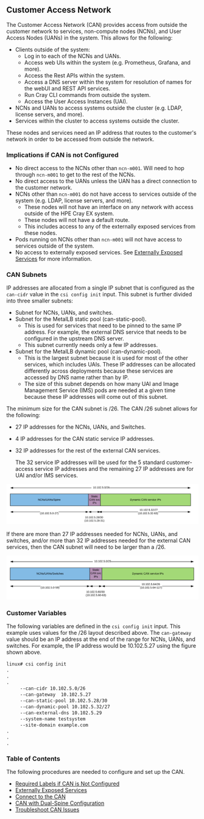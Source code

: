 ## Customer Access Network

The Customer Access Network \(CAN\) provides access from outside the customer network to services, non-compute nodes \(NCNs\), and User Access Nodes \(UANs\) in the system. This allows for the following:

-   Clients outside of the system:
    -   Log in to each of the NCNs and UANs.
    -   Access web UIs within the system \(e.g. Prometheus, Grafana, and more\).
    -   Access the Rest APIs within the system.
    -   Access a DNS server within the system for resolution of names for the webUI and REST API services.
    -   Run Cray CLI commands from outside the system.
    -   Access the User Access Instances \(UAI\).
-   NCNs and UANs to access systems outside the cluster \(e.g. LDAP, license servers, and more\).
-   Services within the cluster to access systems outside the cluster.

These nodes and services need an IP address that routes to the customer's network in order to be accessed from outside the network.

### Implications if CAN is not Configured

-   No direct access to the NCNs other than `ncn-m001`. Will need to hop through `ncn-m001` to get to the rest of the NCNs.
-   No direct access to the UANs unless the UAN has a direct connection to the customer network.
-   NCNs other than `ncn-m001` do not have access to services outside of the system \(e.g. LDAP, license servers, and more\).
    -   These nodes will not have an interface on any network with access outside of the HPE Cray EX system.
    -   These nodes will not have a default route.
    -   This includes access to any of the externally exposed services from these nodes.
-   Pods running on NCNs other than `ncn-m001` will not have access to services outside of the system.
-   No access to externally exposed services. See [Externally Exposed Services](Externally_Exposed_Services.md) for more information.

### CAN Subnets

IP addresses are allocated from a single IP subnet that is configured as the `can-cidr` value in the `csi config init` input. This subnet is further divided into three smaller subnets:

-   Subnet for NCNs, UANs, and switches.
-   Subnet for the MetalLB static pool \(can-static-pool\).
    -   This is used for services that need to be pinned to the same IP address. For example, the external DNS service that needs to be configured in the upstream DNS server.
    -   This subnet currently needs only a few IP addresses.
-   Subnet for the MetalLB dynamic pool \(can-dynamic-pool\).
    -   This is the largest subnet because it is used for most of the other services, which includes UAIs. These IP addresses can be allocated differently across deployments because these services are accessed by DNS name rather than by IP.
    -   The size of this subnet depends on how many UAI and Image Management Service \(IMS\) pods are needed at a given time because these IP addresses will come out of this subnet.

The minimum size for the CAN subnet is /26. The CAN /26 subnet allows for the following:

-   27 IP addresses for the NCNs, UANs, and Switches.
-   4 IP addresses for the CAN static service IP addresses.
-   32 IP addresses for the rest of the external CAN services.

    The 32 service IP addresses will be used for the 5 standard customer-access service IP addresses and the remaining 27 IP addresses are for UAI and/or IMS services.


![CAN /26 Subnet Layout](../../../img/operations/CAN_26_Subnet.PNG "CAN /26 Subnet Layout")

If there are more than 27 IP addresses needed for NCNs, UANs, and switches, and/or more than 32 IP addresses needed for the external CAN services, then the CAN subnet will need to be larger than a /26.

![CAN /25 Subnet Layout](../../../img/operations/CAN_25_Subnet.PNG "CAN /25 Subnet Layout")

### Customer Variables

The following variables are defined in the `csi config init` input. This example uses values for the /26 layout described above. The `can-gateway` value should be an IP address at the end of the range for NCNs, UANs, and switches. For example, the IP address would be 10.102.5.27 using the figure shown above.

```screen
linux# csi config init
.
.
.
     --can-cidr 10.102.5.0/26
     --can-gateway  10.102.5.27
     --can-static-pool 10.102.5.28/30
     --can-dynamic-pool 10.102.5.32/27
     --can-external-dns 10.102.5.29
     --system-name testsystem
     --site-domain example.com
.
.
.
```

### Table of Contents

The following procedures are needed to configure and set up the CAN.

- [Required Labels if CAN is Not Configured](Required_Labels_if_CAN_is_Not_Configured.md)
- [Externally Exposed Services](Externally_Exposed_Services.md)
- [Connect to the CAN](Connect_to_the_CAN.md)
- [CAN with Dual-Spine Configuration](CAN_with_Dual-Spine_Configuration.md)
- [Troubleshoot CAN Issues](Troubleshoot_CAN_Issues.md)
